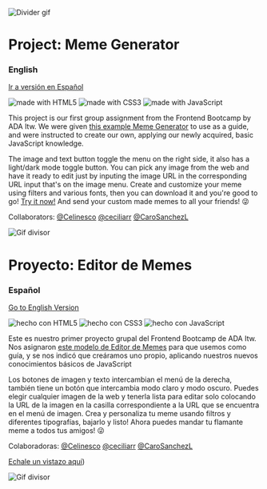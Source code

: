 ![Divider gif](https://media.giphy.com/media/326dHPlFKGeTdPt1DA/giphy.gif)

<a name="english_version"></a>
# Project: Meme Generator
### English
[Ir a versión en Español](#spanish_version)

![made with HTML5](https://img.shields.io/badge/made%20with-HTML5-orange)
![made with CSS3](https://img.shields.io/badge/made%20with-CSS3-blue)
![made with JavaScript](https://img.shields.io/badge/made%20with-JavaScript-yellow)

This project is our first group assignment from the Frontend Bootcamp by ADA Itw. We were given [this example Meme Generator](https://frontend-proyecto-meme.adaitw.org/) to use as a guide, and were instructed to create our own, applying our newly acquired, basic JavaScript knowledge.

The image and text button toggle the menu on the right side, it also has a light/dark mode toggle button. You can pick any image from the web and have it ready to edit just by inputing the image URL in the corresponding URL input that's on the image menu. Create and customize your meme using filters and various fonts, then you can download it and you're good to go! [Try it now!](Faltadeployar.com) And send your custom made memes to all your friends! 😜

Collaborators:
    [@Celinesco](https://github.com/Celinesco)
    [@ceciliarr](https://github.com/ceciliarr)
    [@CaroSanchezL](https://github.com/CaroSanchezL)

    


![Gif divisor](https://media.giphy.com/media/326dHPlFKGeTdPt1DA/giphy.gif)

<a name="spanish_version"></a>
# Proyecto: Editor de Memes
### Español
[Go to English Version](#english_version)

![hecho con HTML5](https://img.shields.io/badge/hecho%20con-HTML5-orange)
![hecho con CSS3](https://img.shields.io/badge/hecho%20con-CSS3-blue)
![hecho con JavaScript](https://img.shields.io/badge/hecho%20con-JavaScript-yellow)

Este es nuestro primer proyecto grupal del Frontend Bootcamp de ADA Itw. Nos asignaron [este modelo de Editor de Memes](https://frontend-proyecto-meme.adaitw.org/) para que usemos como guía, y se nos indicó que creáramos uno propio, aplicando nuestros nuevos conocimientos básicos de JavaScript

Los botones de imagen y texto intercambian el menú de la derecha, también tiene un botón que intercambia modo claro y modo oscuro. Puedes elegir cualquier imagen de la web y tenerla lista para editar solo colocando la URL de la imagen en la casilla correspondiente a la URL que se encuentra en el menú de imagen. Crea y personaliza tu meme usando filtros y diferentes tipografías, bajarlo y listo! Ahora puedes mandar tu flamante meme a todos tus amigos! 😜

Colaboradoras:
    [@Celinesco](https://github.com/Celinesco)
    [@ceciliarr](https://github.com/ceciliarr)
    [@CaroSanchezL](https://github.com/CaroSanchezL)

[Echale un vistazo aquí](Faltadeployar.com))

![Gif divisor](https://media.giphy.com/media/326dHPlFKGeTdPt1DA/giphy.gif)